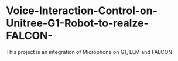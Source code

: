 # Voice-Interaction-Control-on-Unitree-G1-Robot-to-realze-FALCON-
This project is an integration of Microphone on G1, LLM and FALCON
